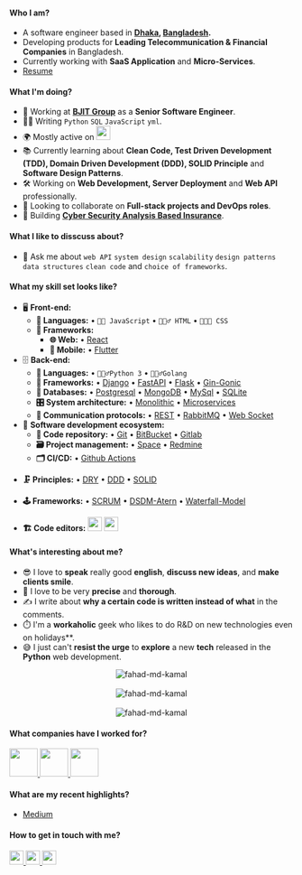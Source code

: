 #### Who I am?
- A software engineer based in **[Dhaka](https://en.wikipedia.org/wiki/Dhaka), [Bangladesh](https://en.wikipedia.org/wiki/Bangladesh).** 
- Developing products for **Leading Telecommunication & Financial Companies** in Bangladesh.
- Currently working with **SaaS Application** and **Micro-Services**.
- [Resume](https://flowcv.com/resume/69kur1fdef)

#### What I'm doing?
- 🏢 Working at **[BJIT Group](https://bjitgroup.com/)** as a **Senior Software Engineer**.
- 👨‍💻 Writing `Python` `SQL` `JavaScript` `yml`.
- 🌍 Mostly active on <a href="https://www.linkedin.com/in/fahad-md-kamal"><img src="https://cdn-icons-png.flaticon.com/512/174/174857.png" height=25></a>
- 📚 Currently learning about **Clean Code, Test Driven Development (TDD), Domain Driven Development (DDD), SOLID Principle** and **Software Design Patterns**.
- 🛠️ Working on **Web Development, Server Deployment** and **Web API** professionally.
- 👯 Looking to collaborate on **Full-stack projects and DevOps roles**.
- 🥰 Building **[Cyber Security Analysis Based Insurance](https://cyrisk.com/blog/10-cyber-insurtech-companies-driving-innovation-for-the-industry)**.
#### What I like to disscuss about? 
- 💬 Ask me about `web API` `system design` `scalability` `design patterns` `data structures` `clean code` and `choice of frameworks`.
#### What my skill set looks like?
- 🖥 **Front-end:** 
  - **📜 Languages:** • `🧙🏻 JavaScript` • `🧚🏻‍♂️ HTML` • `👨🏻‍🎨 CSS`
  - **🔬 Frameworks:**  
    - **🌐 Web:** • [React](https://reactjs.org/)
    - **📱 Mobile:** • [Flutter](https://flutter.dev/)
- 🗄️ **Back-end:**
  - **📜 Languages:** • `🧙🏻‍♂️Python 3` • `🧙🏻‍♂️Golang`
  - **🔭 Frameworks:** • [Django](https://www.djangoproject.com/) • [FastAPI](https://fastapi.tiangolo.com/) • [Flask](https://fastapi.tiangolo.com/) • [Gin-Gonic](https://gin-gonic.com/) 
  - **💾 Databases:** • [Postgresql](https://www.postgresql.org/) • [MongoDB](https://www.mongodb.com/) • [MySql](https://www.mysql.com/) • [SQLite](https://www.sqlite.org/)
  - **🎛 System architecture:** • [Monolithic](https://microservices.io/patterns/monolithic.html) • [Microservices](https://microservices.io/patterns/microservices.html)
  - **🔌 Communication protocols:** • [REST](https://docs.microsoft.com/en-us/azure/architecture/best-practices/api-design) • [RabbitMQ](https://www.rabbitmq.com/) • [Web Socket](https://developer.mozilla.org/en-US/docs/Web/API/WebSockets_API)
- 🎡 **Software development ecosystem:**
  - **📁 Code repository:** • [Git](https://git-scm.com/) • [BitBucket](https://bitbucket.org/product) • [Gitlab](https://gitlab.com/)
  - **🗃 Project management:** • [Space](https://www.jetbrains.com/space/) • [Redmine](https://www.redmine.org/)
  - **🗂 CI/CD:** • [Github Actions](https://docs.github.com/en/actions)
<!-- - 🧙‍♂️ **Coding pattern & principles:**
  - **⚒ Patterns:**  • [Mediator](https://en.wikipedia.org/wiki/Mediator_pattern) • [Bridge](https://en.wikipedia.org/wiki/Bridge_pattern) • [CQRS](https://en.wikipedia.org/wiki/Command%E2%80%93query_separation#Command_Query_Responsibility_Separation) • [MVVM](https://en.wikipedia.org/wiki/Model%E2%80%93view%E2%80%93viewmodel) • [MVC](https://en.wikipedia.org/wiki/Model%E2%80%93view%E2%80%93controller) • [SAGA](https://microservices.io/patterns/data/saga.html) • [Event Sourcing](https://microservices.io/patterns/data/event-sourcing.html) • [Message Queuing](https://www.cloudamqp.com/blog/what-is-message-queuing.html) -->
<!--   • [ACID](https://en.wikipedia.org/wiki/ACID) -->
  - **🗜 Principles:** • [DRY](https://en.wikipedia.org/wiki/Don%27t_repeat_yourself#:~:text=%22Don%27t%20repeat%20yourself%22,data%20normalization%20to%20avoid%20redundancy.) • [DDD](https://en.wikipedia.org/wiki/Domain-driven_design) • [SOLID](https://www.digitalocean.com/community/conceptual_articles/s-o-l-i-d-the-first-five-principles-of-object-oriented-design)
  - **🕹 Frameworks:** • [SCRUM](https://www.scrum.org/) • [DSDM-Atern](https://www.agilebusiness.org/dsdm-project-framework.html) • [Waterfall-Model](https://en.wikipedia.org/wiki/Waterfall_model)
  
- **🏗️ Code editors:**
<a href="https://www.jetbrains.com/pycharm/"><img src="https://upload.wikimedia.org/wikipedia/commons/1/1d/PyCharm_Icon.svg" height=25></a> <a href="https://code.visualstudio.com/"><img src="https://seeklogo.com/images/V/visual-studio-code-logo-449D71944F-seeklogo.com.png" height=25></a> 
<!-- <a href="https://visualstudio.microsoft.com/"><img src="https://1000logos.net/wp-content/uploads/2020/08/Visual-Studio-Logo.png" height=25></a> -->
  
#### What's interesting about me?  
  - 😎 I love to **speak** really good **english**, **discuss new ideas**, and **make clients smile**.
  - 🧐 I love to be very **precise** and **thorough**.
  - ✍️ I write about **why a certain code is written instead of what** in the comments.
  - ⏱️ I'm a **workaholic** geek who likes to do R&D on new technologies even on holidays**.
  - 😅 I just can't **resist the urge** to **explore** a new **tech** released in the **Python** web development.


<!--Github Stats-->
<p align="center">  
  <img align="center" src="https://github-readme-stats.vercel.app/api/top-langs?username=fahad-md-kamal&show_icons=true&locale=en&layout=compact&theme=nord&show_icons=true&count_private=true&hide=contribs&line_height=40" alt="fahad-md-kamal" />
<br>
<br>
<img align="center" src="https://github-readme-stats.vercel.app/api?username=fahad-md-kamal&show_icons=true&locale=en&hide_title=true&theme=nord&show_icons=true&count_private=true&hide=contribs&line_height=40" alt="fahad-md-kamal" />
<br>
<br>
<img align="center" src="https://github-readme-streak-stats.herokuapp.com/?user=fahad-md-kamal&theme=nord&show_icons=true&count_private=true&hide=contribs&line_height=40" alt="fahad-md-kamal" /> 
</p>

#### What companies have I worked for?
<p left="center">
  <a href="https://genex.digital/">
    <img src="https://avatars.githubusercontent.com/u/94034199?s=200&v=4" height=50>
    </a> 
  <a href="https://www.aleshatech.net/">
    <img src="https://www.aleshatech.net/wp-content/uploads/2021/12/Alesha-Tech-New-Logo.png" height=50> 
  </a>
  <a href="https://dreamarray.com/">
    <img src="https://dreamarray.com/daweb/wp-content/themes/da_wp/images/logo.png" height=50>
  </a>
</p>

#### What are my recent highlights?
- [Medium](https://medium.com/@fahadmdkamal)


#### How to get in touch with me?
<p left="center">
<a href="https://twitter.com/FahadMdKamal" target="_blank">
  <img src="https://img.shields.io/badge/twitter-%231DA1F2.svg?&style=for-the-badge&logo=twitter&logoColor=white" height=25>
</a> 
<a href="https://www.linkedin.com/in/fahad-md-kamal" target="_blank">
  <img src="https://img.shields.io/badge/linkedin-%230077B5.svg?&style=for-the-badge&logo=linkedin&logoColor=white" height=25>
</a> 
<!-- <a href="https://www.facebook.com/Anonymus7/" target="_blank">
  <img src="https://img.shields.io/badge/Facebook-1877F2?style=for-the-badge&logo=facebook&logoColor=white" height=25>
</a> -->
<a href="mailto:faahad.hossain@gmail.com">
  <img src="https://img.shields.io/badge/Gmail-D14836?style=for-the-badge&logo=gmail&logoColor=white" height=25>
</a>
</p>
